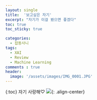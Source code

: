 ```yaml
---
layout: single
title:  '보고싶은 자기'
excerpt: "자기가 이걸 봤으면 좋겠다"
toc: true
toc_sticky: true

categories:
  - 잡동사니
tags:
  - XAI
  - Review
  - Machine Learning
comments : true
header:
  image: '/assets/images/IMG_0001.JPG'
---
```

{:toc}
자기 사랑해♡
![](https://dthezntil550i.cloudfront.net/74/latest/741809072255326810006919196/a38b02c3-e3ea-471a-ba06-89e9dcbb3b70.png){: .align-center}
